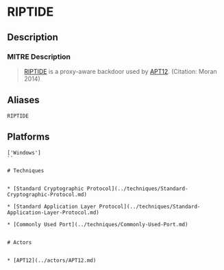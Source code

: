 
# RIPTIDE

## Description

### MITRE Description

> [RIPTIDE](https://attack.mitre.org/software/S0003) is a proxy-aware backdoor used by [APT12](https://attack.mitre.org/groups/G0005). (Citation: Moran 2014)

## Aliases

```
RIPTIDE
```

## Platforms

```
['Windows']
``

# Techniques


* [Standard Cryptographic Protocol](../techniques/Standard-Cryptographic-Protocol.md)

* [Standard Application Layer Protocol](../techniques/Standard-Application-Layer-Protocol.md)
    
* [Commonly Used Port](../techniques/Commonly-Used-Port.md)
    

# Actors


* [APT12](../actors/APT12.md)

